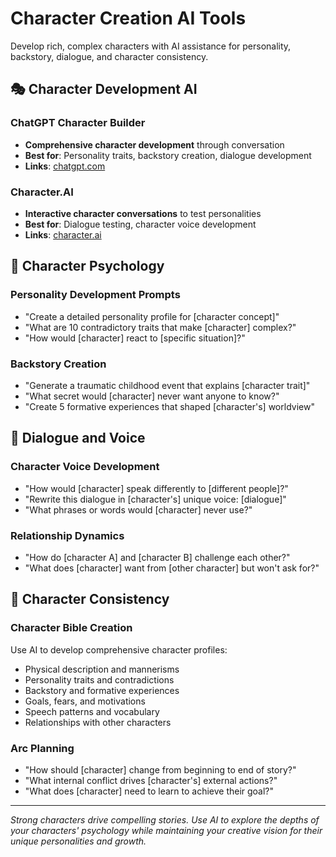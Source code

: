 # Character Creation AI Tools

Develop rich, complex characters with AI assistance for personality, backstory, dialogue, and character consistency.

## 🎭 Character Development AI

### **ChatGPT Character Builder**
- **Comprehensive character development** through conversation
- **Best for**: Personality traits, backstory creation, dialogue development
- **Links**: [chatgpt.com](https://chatgpt.com)

### **Character.AI**
- **Interactive character conversations** to test personalities
- **Best for**: Dialogue testing, character voice development
- **Links**: [character.ai](https://character.ai)

## 🧠 Character Psychology

### **Personality Development Prompts**
- "Create a detailed personality profile for [character concept]"
- "What are 10 contradictory traits that make [character] complex?"
- "How would [character] react to [specific situation]?"

### **Backstory Creation**
- "Generate a traumatic childhood event that explains [character trait]"
- "What secret would [character] never want anyone to know?"
- "Create 5 formative experiences that shaped [character's] worldview"

## 💬 Dialogue and Voice

### **Character Voice Development**
- "How would [character] speak differently to [different people]?"
- "Rewrite this dialogue in [character's] unique voice: [dialogue]"
- "What phrases or words would [character] never use?"

### **Relationship Dynamics**
- "How do [character A] and [character B] challenge each other?"
- "What does [character] want from [other character] but won't ask for?"

## 🎯 Character Consistency

### **Character Bible Creation**
Use AI to develop comprehensive character profiles:
- Physical description and mannerisms
- Personality traits and contradictions
- Backstory and formative experiences
- Goals, fears, and motivations
- Speech patterns and vocabulary
- Relationships with other characters

### **Arc Planning**
- "How should [character] change from beginning to end of story?"
- "What internal conflict drives [character's] external actions?"
- "What does [character] need to learn to achieve their goal?"

---

*Strong characters drive compelling stories. Use AI to explore the depths of your characters' psychology while maintaining your creative vision for their unique personalities and growth.*